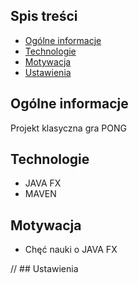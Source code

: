 ## Spis treści
* [Ogólne informacje](#ogólne-infrmacje)
* [Technologie](#technologie)
* [Motywacja](#motywacja)
* [Ustawienia](#ustawienia)

## Ogólne informacje
Projekt klasyczna gra PONG 
	
## Technologie
* JAVA FX
* MAVEN
	
## Motywacja
* Chęć nauki o JAVA FX 
  
// ## Ustawienia

